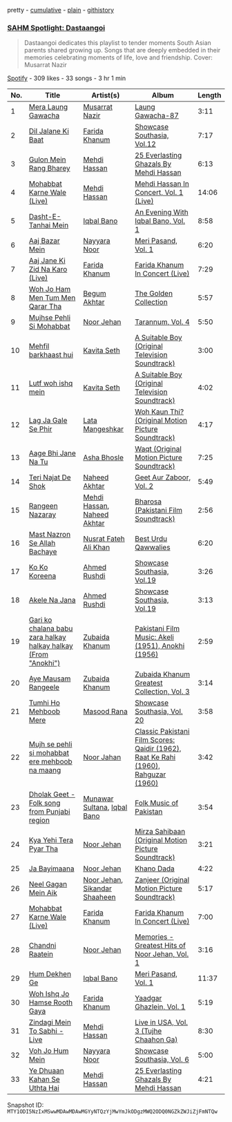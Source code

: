 pretty - [cumulative](/playlists/cumulative/37i9dQZF1DWZmgVI3UNCd0.md) - [plain](/playlists/plain/37i9dQZF1DWZmgVI3UNCd0) - [githistory](https://github.githistory.xyz/mackorone/spotify-playlist-archive/blob/main/playlists/plain/37i9dQZF1DWZmgVI3UNCd0)

### [SAHM Spotlight: Dastaangoi](https://open.spotify.com/playlist/37i9dQZF1DWZmgVI3UNCd0)

> Dastaangoi dedicates this playlist to tender moments South Asian parents shared growing up\. Songs that are deeply embedded in their memories celebrating moments of life, love and friendship\. Cover: Musarrat Nazir

[Spotify](https://open.spotify.com/user/spotify) - 309 likes - 33 songs - 3 hr 1 min

| No. | Title | Artist(s) | Album | Length |
|---|---|---|---|---|
| 1 | [Mera Laung Gawacha](https://open.spotify.com/track/1AotoLk8PYywQGvJwSR62h) | [Musarrat Nazir](https://open.spotify.com/artist/3LdcXgGWcqMBqbAWKlxg0t) | [Laung Gawacha\-87](https://open.spotify.com/album/30i3ln77pke20gB2FUNFUN) | 3:11 |
| 2 | [Dil Jalane Ki Baat](https://open.spotify.com/track/6r0jQzLgo0YsLKAbkl8qfB) | [Farida Khanum](https://open.spotify.com/artist/07g02xbfLHmRdZaz5NAWru) | [Showcase Southasia, Vol.12](https://open.spotify.com/album/6VV63StUSZc5yTNtk4jq5B) | 7:17 |
| 3 | [Gulon Mein Rang Bharey](https://open.spotify.com/track/5SRZ2MMFN7WD626usnTOma) | [Mehdi Hassan](https://open.spotify.com/artist/73Qu5twIpvKmLU0rPaEJi4) | [25 Everlasting Ghazals By Mehdi Hassan](https://open.spotify.com/album/4o0t32M7pq69MgYcddWw28) | 6:13 |
| 4 | [Mohabbat Karne Wale \(Live\)](https://open.spotify.com/track/6f188O4U3MHPStb9IJ7bqm) | [Mehdi Hassan](https://open.spotify.com/artist/73Qu5twIpvKmLU0rPaEJi4) | [Mehdi Hassan In Concert, Vol\. 1 \(Live\)](https://open.spotify.com/album/1O3bI8AG6ZEzMxFTofXmrL) | 14:06 |
| 5 | [Dasht\-E\-Tanhai Mein](https://open.spotify.com/track/0PZO1Ih1qTQawy5Wc9B7zy) | [Iqbal Bano](https://open.spotify.com/artist/7JxXeUTiGg0vr8SS2iS0F0) | [An Evening With Iqbal Bano, Vol\. 1](https://open.spotify.com/album/28YZZXx13F7sSEwW13v1yv) | 8:58 |
| 6 | [Aaj Bazar Mein](https://open.spotify.com/track/5Mfzkm28Rh6eErgh40CjDy) | [Nayyara Noor](https://open.spotify.com/artist/5u2Lz8LpHaHK1YWg2pTDVD) | [Meri Pasand, Vol\. 1](https://open.spotify.com/album/3Xg7v0yuYeXIpY2U3ikIiq) | 6:20 |
| 7 | [Aaj Jane Ki Zid Na Karo \(Live\)](https://open.spotify.com/track/4alS0xW23tUwqscT8CkPM3) | [Farida Khanum](https://open.spotify.com/artist/07g02xbfLHmRdZaz5NAWru) | [Farida Khanum In Concert \(Live\)](https://open.spotify.com/album/2LgI5h8no2UbfcEC09Nwws) | 7:29 |
| 8 | [Woh Jo Ham Men Tum Men Qarar Tha](https://open.spotify.com/track/3Wb8gdwqyagTVSrFtSUCFe) | [Begum Akhtar](https://open.spotify.com/artist/2s5kwiBL19Iw2PnrJ6vYDf) | [The Golden Collection](https://open.spotify.com/album/1yYQKKNEQOHDACLXHyyz54) | 5:57 |
| 9 | [Mujhse Pehli Si Mohabbat](https://open.spotify.com/track/39hCQjPyTtsHzsp0cx1fuJ) | [Noor Jehan](https://open.spotify.com/artist/0LruguA5aIP6yvLUIkxANh) | [Tarannum, Vol\. 4](https://open.spotify.com/album/24FTirBUE0boEAbO7U18Ln) | 5:50 |
| 10 | [Mehfil barkhaast hui](https://open.spotify.com/track/5nnL6byioZybOfiCqMtA9i) | [Kavita Seth](https://open.spotify.com/artist/3nQ125TJobosBH446Dsvvv) | [A Suitable Boy \(Original Television Soundtrack\)](https://open.spotify.com/album/6eJixUL0T4Hbd5BGO6yqC1) | 3:00 |
| 11 | [Lutf woh ishq mein](https://open.spotify.com/track/33VYVxMbibl2Vx1rB4ZhTk) | [Kavita Seth](https://open.spotify.com/artist/3nQ125TJobosBH446Dsvvv) | [A Suitable Boy \(Original Television Soundtrack\)](https://open.spotify.com/album/6eJixUL0T4Hbd5BGO6yqC1) | 4:02 |
| 12 | [Lag Ja Gale Se Phir](https://open.spotify.com/track/1kKxvLPfgpG5NRJ9MAmYsu) | [Lata Mangeshkar](https://open.spotify.com/artist/61JrslREXq98hurYL2hYoc) | [Woh Kaun Thi? \(Original Motion Picture Soundtrack\)](https://open.spotify.com/album/579fdKlYum67csQuigB0Z2) | 4:17 |
| 13 | [Aage Bhi Jane Na Tu](https://open.spotify.com/track/6FQSbXPFzdiqgJZU75Hesq) | [Asha Bhosle](https://open.spotify.com/artist/5as8A4G47Ohu9NSWs3Je8U) | [Waqt \(Original Motion Picture Soundtrack\)](https://open.spotify.com/album/78PM5oV8DY3CG1MWwfF7Mi) | 7:25 |
| 14 | [Teri Najat De Shok](https://open.spotify.com/track/41nTJumI2Adjw7njD5eEfV) | [Naheed Akhtar](https://open.spotify.com/artist/7kDFFnZKYdD7Z8972VTYYQ) | [Geet Aur Zaboor, Vol\. 2](https://open.spotify.com/album/6viFYeFTyLSQ8YtlEvHDxO) | 5:49 |
| 15 | [Rangeen Nazaray](https://open.spotify.com/track/3lOgRchS4d4ymQe4a292Ql) | [Mehdi Hassan](https://open.spotify.com/artist/73Qu5twIpvKmLU0rPaEJi4), [Naheed Akhtar](https://open.spotify.com/artist/7kDFFnZKYdD7Z8972VTYYQ) | [Bharosa \(Pakistani Film Soundtrack\)](https://open.spotify.com/album/3ORICsY4NY7nD6ufX6PJSJ) | 2:56 |
| 16 | [Mast Nazron Se Allah Bachaye](https://open.spotify.com/track/15aUq0ClcOIR3yQ9fSItaO) | [Nusrat Fateh Ali Khan](https://open.spotify.com/artist/5HcunTidTUrOaf8V0iJcvl) | [Best Urdu Qawwalies](https://open.spotify.com/album/67yayTLgnGJPxjPZYa13n4) | 6:20 |
| 17 | [Ko Ko Koreena](https://open.spotify.com/track/1S1NSccaYJYhg5z5V2otDC) | [Ahmed Rushdi](https://open.spotify.com/artist/3cPhnpqQbDtv5dR3Od3Vz1) | [Showcase Southasia, Vol.19](https://open.spotify.com/album/0BvMo2sMmUCAmM08ASGyvk) | 3:26 |
| 18 | [Akele Na Jana](https://open.spotify.com/track/7LaQCkUycsNsxKnuddhPHp) | [Ahmed Rushdi](https://open.spotify.com/artist/3cPhnpqQbDtv5dR3Od3Vz1) | [Showcase Southasia, Vol.19](https://open.spotify.com/album/0BvMo2sMmUCAmM08ASGyvk) | 3:13 |
| 19 | [Gari ko chalana babu zara halkay halkay halkay \(From "Anokhi"\)](https://open.spotify.com/track/1oaZWlOrQza1zjZMVyOAcw) | [Zubaida Khanum](https://open.spotify.com/artist/0xmOeuUilEnWPwJjKrAP1Z) | [Pakistani Film Music: Akeli \(1951\), Anokhi \(1956\)](https://open.spotify.com/album/2CmLXI91eoQOUveJVwWTFn) | 2:59 |
| 20 | [Aye Mausam Rangeele](https://open.spotify.com/track/6bGpZs5rK2feniZ3LwMZXC) | [Zubaida Khanum](https://open.spotify.com/artist/0xmOeuUilEnWPwJjKrAP1Z) | [Zubaida Khanum Greatest Collection, Vol\. 3](https://open.spotify.com/album/0wN7MLW7LJ4HiT9cC3c74h) | 3:14 |
| 21 | [Tumhi Ho Mehboob Mere](https://open.spotify.com/track/0k1bnGjdwNXTvUsMGTUNSf) | [Masood Rana](https://open.spotify.com/artist/7aPFBcHFIwYZZkAn4S3iad) | [Showcase Southasia, Vol\. 20](https://open.spotify.com/album/2ppPEYSCwPMb6NCXld9Zrl) | 3:58 |
| 22 | [Mujh se pehli si mohabbat ere mehboob na maang](https://open.spotify.com/track/63vHN32Hnj9W1dpoqf1uX4) | [Noor Jahan](https://open.spotify.com/artist/39N1DMkFaX94lvamzEJ7J8) | [Classic Pakistani Film Scores: Qaidir \(1962\), Raat Ke Rahi \(1960\), Rahguzar \(1960\)](https://open.spotify.com/album/1kWoFD95gQanlGme2rY8SJ) | 3:42 |
| 23 | [Dholak Geet \- Folk song from Punjabi region](https://open.spotify.com/track/3pfUbiz9M1h2YyVqMYlf2W) | [Munawar Sultana](https://open.spotify.com/artist/04J9AbIKnsGkTXPbcxEUaU), [Iqbal Bano](https://open.spotify.com/artist/7JxXeUTiGg0vr8SS2iS0F0) | [Folk Music of Pakistan](https://open.spotify.com/album/4nkaM9HC3mgIj4NpSGptUJ) | 3:54 |
| 24 | [Kya Yehi Tera Pyar Tha](https://open.spotify.com/track/4Y6gvtiY4BitCDlY8s2Eco) | [Noor Jehan](https://open.spotify.com/artist/0LruguA5aIP6yvLUIkxANh) | [Mirza Sahibaan \(Original Motion Picture Soundtrack\)](https://open.spotify.com/album/1BkvkorLNO5KJHmMPoF6rd) | 3:21 |
| 25 | [Ja Bayimaana](https://open.spotify.com/track/7ukGQbMjD7fe0bongNNYP3) | [Noor Jehan](https://open.spotify.com/artist/0LruguA5aIP6yvLUIkxANh) | [Khano Dada](https://open.spotify.com/album/6O1Y1WBDXyPJaKjU8fIoFR) | 4:22 |
| 26 | [Neel Gagan Mein Aik](https://open.spotify.com/track/0wNCIdSF1g3Hv1krpdD8Wy) | [Noor Jehan](https://open.spotify.com/artist/0LruguA5aIP6yvLUIkxANh), [Sikandar Shaaheen](https://open.spotify.com/artist/0ur3LLzZVbzRvRP5RvxfyF) | [Zanjeer \(Original Motion Picture Soundtrack\)](https://open.spotify.com/album/70YXghoDyr52bFpYsqrBhz) | 5:17 |
| 27 | [Mohabbat Karne Wale \(Live\)](https://open.spotify.com/track/7bJ677c0pod3kiULAm9uMs) | [Farida Khanum](https://open.spotify.com/artist/07g02xbfLHmRdZaz5NAWru) | [Farida Khanum In Concert \(Live\)](https://open.spotify.com/album/2LgI5h8no2UbfcEC09Nwws) | 7:00 |
| 28 | [Chandni Raatein](https://open.spotify.com/track/6n2kw9O1wjT1csXSeGsjwX) | [Noor Jehan](https://open.spotify.com/artist/0LruguA5aIP6yvLUIkxANh) | [Memories \- Greatest Hits of Noor Jehan, Vol\. 1](https://open.spotify.com/album/4uprQOSvhFKDtJcWmcaDKm) | 3:16 |
| 29 | [Hum Dekhen Ge](https://open.spotify.com/track/6bmqjIMGj8BdmzGwfPKJGt) | [Iqbal Bano](https://open.spotify.com/artist/7JxXeUTiGg0vr8SS2iS0F0) | [Meri Pasand, Vol\. 1](https://open.spotify.com/album/2ihTDwhRGWCEKfwvzffzfp) | 11:37 |
| 30 | [Woh Ishq Jo Hamse Rooth Gaya](https://open.spotify.com/track/2N9dgkEbXNu2p6beBCcM17) | [Farida Khanum](https://open.spotify.com/artist/07g02xbfLHmRdZaz5NAWru) | [Yaadgar Ghazlein, Vol\. 1](https://open.spotify.com/album/1WjKcHx9T6doI0uZOBwj2K) | 5:19 |
| 31 | [Zindagi Mein To Sabhi \- Live](https://open.spotify.com/track/0jQySCRqYWtPEj0IEzrIpz) | [Mehdi Hassan](https://open.spotify.com/artist/73Qu5twIpvKmLU0rPaEJi4) | [Live in USA, Vol\. 3 \(Tujhe Chaahon Ga\)](https://open.spotify.com/album/3HadPxsLza4NbGUGxv06bs) | 8:30 |
| 32 | [Voh Jo Hum Mein](https://open.spotify.com/track/5XgnsIYusyRsFFsYRo6Bx6) | [Nayyara Noor](https://open.spotify.com/artist/5u2Lz8LpHaHK1YWg2pTDVD) | [Showcase Southasia, Vol\. 6](https://open.spotify.com/album/3RfePP9xSxQTc0wFo4JARc) | 5:00 |
| 33 | [Ye Dhuaan Kahan Se Uthta Hai](https://open.spotify.com/track/3Zawa0Z9uxJ5oiFvGLk4nj) | [Mehdi Hassan](https://open.spotify.com/artist/73Qu5twIpvKmLU0rPaEJi4) | [25 Everlasting Ghazals By Mehdi Hassan](https://open.spotify.com/album/4o0t32M7pq69MgYcddWw28) | 4:21 |

Snapshot ID: `MTY1ODI5NzIxMSwwMDAwMDAwMGYyNTQzYjMwYmJkODgzMWQ2ODQ0NGZkZWJiZjFmNTQw`
